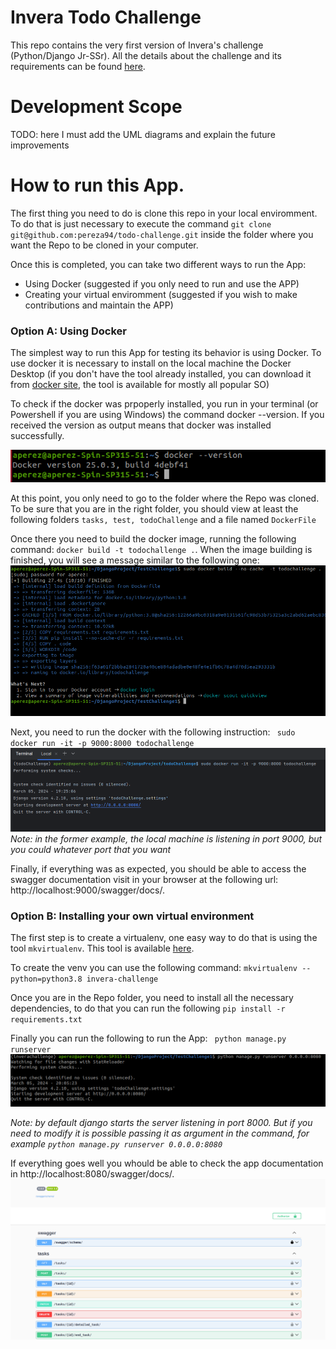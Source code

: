 #
# Invera Todo Challenge

This repo contains the very first version of  Invera's challenge (Python/Django Jr-SSr).  All the details about the challenge and its requirements can be found [here](https://github.com/invera/todo-challenge?tab=readme-ov-file).

# Development Scope
TODO: here I must add the UML diagrams and explain the future improvements

# How to run this App.
The first thing you need to do is clone this repo in your local enviromment. To do that is just necessary to execute the command `git clone git@github.com:pereza94/todo-challenge.git` inside the folder where you want the Repo to be cloned in your computer. 

Once this is completed, you can take two different ways to run the App:

 - Using Docker (suggested if you only need to run and use the APP)
 - Creating your virtual enviromment (suggested if you wish to make contributions and maintain the APP)

### Option A: Using Docker
The simplest way to run this App for testing its behavior is using Docker. To use docker it is necessary to install on the local machine the Docker Desktop (if you don't have the tool already installed, you can download it from [docker site](https://www.docker.com/products/docker-desktop/#), the tool is available for mostly all popular SO)

To check if the docker was prpoperly installed, you run in your terminal (or Powershell if you are using Windows) the command docker --version. If you received the version as output means that docker was installed successfully.

![enter image description here](https://raw.githubusercontent.com/pereza94/ImagesForReadmes/draft/docker_version.png?token=GHSAT0AAAAAACOYVBDTPXDGZCPSWUHIRJ7EZPHNKMQ)


At this point, you only need to go to the folder where the Repo was cloned. To be sure that you are in the right folder, you should  view at least the following folders `tasks, test, todoChallenge` and a file named `DockerFile`

Once there you need to build the docker image, running the following command:
`docker build -t todochallenge .`. When the image building is finished, you will see a message similar to the following one:
![enter image description here](https://raw.githubusercontent.com/pereza94/ImagesForReadmes/draft/docker_build.png?token=GHSAT0AAAAAACOYVBDS3YBN4OURILOUBBCSZPHOJQA)

Next, you need to run the docker with the following instruction:
` sudo docker run -it -p 9000:8000 todochallenge`
![enter image description here](https://raw.githubusercontent.com/pereza94/ImagesForReadmes/draft/docker_running.png?token=GHSAT0AAAAAACOYVBDSKMTOS5K6XBZXIDWOZPHOIWQ)
*Note:  in the former example, the local machine is listening in port 9000, but you could whatever port that you want*

Finally, if everything was as expected, you should be able to access the swagger documentation visit in your browser at the following url: http://localhost:9000/swagger/docs/.

### Option B: Installing your own virtual environment

The first step is to create a virtualenv, one easy way to do that is using the tool `mkvirtualenv`. This tool is available [here](https://virtualenvwrapper-docs-es.readthedocs.io/es/latest/install.html).

To create the venv you can use the following command:
`mkvirtualenv --python=python3.8 invera-challenge`

Once you are in the Repo folder,  you need to install all the necessary dependencies, to do that you can run the following
`pip install -r requirements.txt`

Finally you can run the following to run the App:
` python manage.py runserver` 
![enter image description here](https://raw.githubusercontent.com/pereza94/ImagesForReadmes/draft/django-running-in-venv.png?token=GHSAT0AAAAAACOYVBDSQY4HOOUXBQ3IPWGKZPHPOCA)

*Note:  by default django starts the server listening in port 8000. But if you need to modify it is possible passing it as argument in the command, for example `python manage.py runserver 0.0.0.0:8080`*

If everything goes well you whould be able to check the app documentation in  http://localhost:8080/swagger/docs/.
![enter image description here](https://raw.githubusercontent.com/pereza94/ImagesForReadmes/draft/swagger-documentation.png?token=GHSAT0AAAAAACOYVBDSNPE7XZADIFDNOJA2ZPHPRGA)






